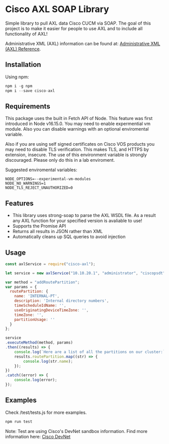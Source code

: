 # Cisco AXL SOAP Library

Simple library to pull AXL data Cisco CUCM via SOAP. The goal of this project is to make it easier for people to use AXL and to include all functionality of AXL!

Administrative XML (AXL) information can be found at:
[Administrative XML (AXL) Reference](https://developer.cisco.com/docs/axl/#!axl-developer-guide).

## Installation

Using npm:

```javascript
npm i -g npm
npm i --save cisco-axl
```

## Requirements

This package uses the built in Fetch API of Node. This feature was first introduced in Node v16.15.0. You may need to enable expermential vm module. Also you can disable warnings with an optional enviromental variable.

Also if you are using self signed certificates on Cisco VOS products you may need to disable TLS verification. This makes TLS, and HTTPS by extension, insecure. The use of this environment variable is strongly discouraged. Please only do this in a lab enviroment.

Suggested enviromental variables:

```env
NODE_OPTIONS=--experimental-vm-modules
NODE_NO_WARNINGS=1
NODE_TLS_REJECT_UNAUTHORIZED=0
```

## Features

* This library uses strong-soap to parse the AXL WSDL file. As a result any AXL function for your specified version is avaliable to use!
* Supports the Promise API
* Returns all results in JSON rather than XML
* Automatically cleans up SQL queries to avoid injection

## Usage

```javascript
const axlService = require("cisco-axl");

let service = new axlService("10.10.20.1", "administrator", "ciscopsdt");

var method = "addRoutePartition";
var params = {
  routePartition: {
    name: 'INTERNAL-PT',
    description: 'Internal directory numbers',
    timeScheduleIdName: '',
    useOriginatingDeviceTimeZone: '',
    timeZone: '',
    partitionUsage: ''
  }
};

service
.executeMethod(method, params)
.then((results) => {
    console.log(`Here are a list of all the partitions on our cluster:`);
    results.routePartition.map((str) => {
        console.log(str.name);
    });
})
.catch((error) => {
    console.log(error);
});
```

## Examples

Check /test/tests.js for more examples.

```javascript
npm run test
```

Note: Test are using Cisco's DevNet sandbox information. Find more information here: [Cisco DevNet](https://devnetsandbox.cisco.com/)